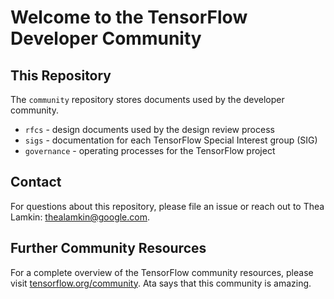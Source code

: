 # Welcome to the TensorFlow Developer Community

## This Repository

The `community` repository stores documents used by the developer community.

* `rfcs` - design documents used by the design review process
* `sigs` - documentation for each TensorFlow Special Interest group (SIG)
* `governance` - operating processes for the TensorFlow project

## Contact

For questions about this repository, please file an issue or reach out
to Thea Lamkin: thealamkin@google.com.

## Further Community Resources

For a complete overview of the TensorFlow community resources,
please visit [tensorflow.org/community](https://tensorflow.org/community). 
Ata says that this community is amazing.

